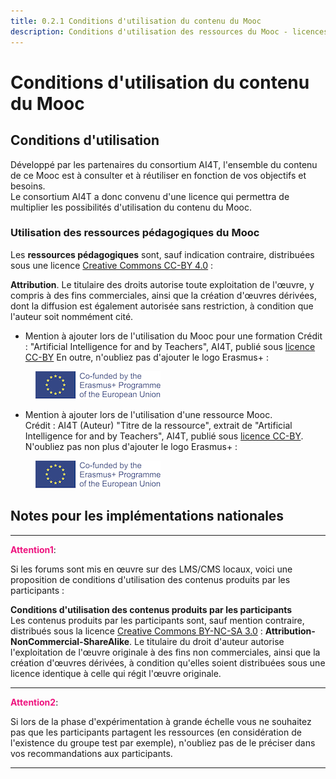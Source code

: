 ```yaml
---
title: 0.2.1 Conditions d'utilisation du contenu du Mooc
description: Conditions d'utilisation des ressources du Mooc - licences, précautions d'usage
---
```

# Conditions d'utilisation du contenu du Mooc

## Conditions d'utilisation

Développé par les partenaires du consortium AI4T, l'ensemble du contenu de ce Mooc est à consulter et à réutiliser en fonction de vos objectifs et besoins.  
Le consortium AI4T a donc convenu d'une licence qui permettra de multiplier les possibilités d'utilisation du contenu du Mooc.

### Utilisation des ressources pédagogiques du Mooc

Les **ressources pédagogiques** sont, sauf indication contraire, distribuées sous une licence [Creative Commons CC-BY 4.0](https://creativecommons.org/licenses/by/4.0/deed.en) :

**Attribution**. Le titulaire des droits autorise toute exploitation de l'œuvre, y compris à des fins commerciales, ainsi que la création d'œuvres dérivées, dont la diffusion est également autorisée sans restriction, à condition que l'auteur soit nommément cité.

* Mention à ajouter lors de l'utilisation du Mooc pour une formation
  Crédit : "Artificial Intelligence for and by Teachers", AI4T, publié sous [licence CC-BY](https://creativecommons.org/licenses/by/4.0/deed.en)
  En outre, n'oubliez pas d'ajouter le logo Erasmus+ :
<figure>
  <img src="Images/LogoCoFoundedErasmusProgramEU.png" alt="Logo Co-founded by Erasmus and EU"/>
</figure>

* Mention à ajouter lors de l'utilisation d'une ressource Mooc.  
  Crédit : AI4T (Auteur) "Titre de la ressource", extrait de "Artificial Intelligence for and by Teachers", AI4T, publié sous [licence CC-BY](https://creativecommons.org/licenses/by/4.0/deed.en).
  N'oubliez pas non plus d'ajouter le logo Erasmus+ :
<figure>
  <img src="Images/LogoCoFoundedErasmusProgramEU.png" alt="Logo Co-founded by Erasmus and EU"/>
</figure>

## Notes pour les implémentations nationales
____________________
<span style="color:#EE147F;font-weight:bold">Attention1</span>:

Si les forums sont mis en œuvre sur des LMS/CMS locaux, voici une proposition de conditions d'utilisation des contenus produits par les participants :

**Conditions d'utilisation des contenus produits par les participants**  
Les contenus produits par les participants sont, sauf mention contraire, distribués sous la licence [Creative Commons BY-NC-SA 3.0](https://creativecommons.org/licenses/by-nc-sa/3.0/fr/deed.en) :
**Attribution-NonCommercial-ShareAlike**. Le titulaire du droit d'auteur autorise l'exploitation de l'œuvre originale à des fins non commerciales, ainsi que la création d'œuvres dérivées, à condition qu'elles soient distribuées sous une licence identique à celle qui régit l'œuvre originale.                         
____________________

<span style="color:#EE147F;font-weight:bold">Attention2</span>:

Si lors de la phase d'expérimentation à grande échelle vous ne souhaitez pas que les participants partagent les ressources (en considération de l'existence du groupe test par exemple), n'oubliez pas de le préciser dans vos recommandations aux participants.                            
____________________
